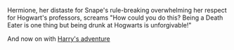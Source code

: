 Hermione, her distaste for Snape's rule-breaking
overwhelming her respect for Hogwart's professors,
screams "How could you do this? Being a Death Eater is
one thing but being drunk at Hogwarts is
unforgivable!"

And now on with [Harry's adventure](../magicaladventure/decision_time/decision_time.md)
